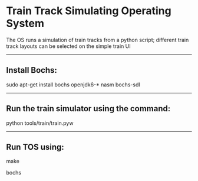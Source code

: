 # Train Track Simulating Operating System

The OS runs a simulation of train tracks from a python script; different train track layouts can be selected on the simple train UI



*************************************

## Install Bochs:

sudo apt-get install bochs openjdk6-* nasm bochs-sdl

*************************************

## Run the train simulator using the command:

python tools/train/train.pyw

*************************************

## Run TOS using:

make

bochs

